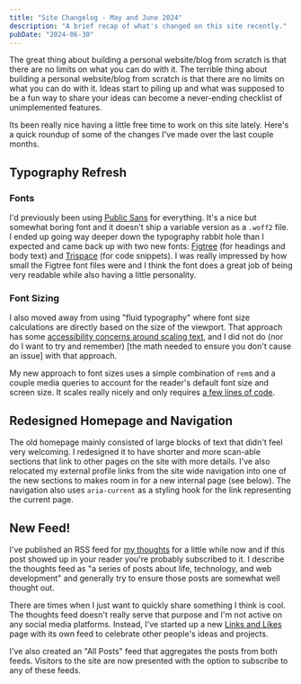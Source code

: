 ```yaml
---
title: "Site Changelog - May and June 2024"
description: "A brief recap of what's changed on this site recently."
pubDate: "2024-06-30"
---
```


The great thing about building a personal website/blog from scratch is that there are no limits on what you can do with it. The terrible thing about building a personal website/blog from scratch is that there are no limits on what you can do with it. Ideas start to piling up and what was supposed to be a fun way to share your ideas can become a never-ending checklist of unimplemented features.

Its been really nice having a little free time to work on this site lately. Here's a quick roundup of some of the changes I've made over the last couple months.

## Typography Refresh

### Fonts

I'd previously been using [Public Sans] for everything. It's a nice but somewhat boring font and it doesn't ship a variable version as a `.woff2` file. I ended up going way deeper down the typography rabbit hole than I expected and came back up with two new fonts: [Figtree] (for headings and body text) and [Trispace] (for code snippets). I was really impressed by how small the Figtree font files were and I think the font does a great job of being very readable while also having a little personality.

### Font Sizing

I also moved away from using "fluid typography" where font size calculations are directly based on the size of the viewport. That approach has some [accessibility concerns around scaling text], and I did not do (nor do I want to try and remember) [the math needed to ensure you don't cause an issue] with that approach.

My new approach to font sizes uses a simple combination of `rem`s and a couple media queries to account for the reader's default font size and screen size. It scales really nicely and only requires [a few lines of code].

## Redesigned Homepage and Navigation

The old homepage mainly consisted of large blocks of text that didn't feel very welcoming. I redesigned it to have shorter and more scan-able sections that link to other pages on the site with more details. I've also relocated my external profile links from the site wide navigation into one of the new sections to makes room in for a new internal page (see below). The navigation also uses `aria-current` as a styling hook for the link representing the current page.

## New Feed!

I've published an RSS feed for [my thoughts] for a little while now and if this post showed up in your reader you're probably subscribed to it. I describe the thoughts feed as "a series of posts about life, technology, and web development" and generally try to ensure those posts are somewhat well thought out.

There are times when I just want to quickly share something I think is cool. The thoughts feed doesn't really serve that purpose and I'm not active on any social media platforms. Instead, I've started up a new [Links and Likes] page with its own feed to celebrate other people's ideas and projects.

I've also created an "All Posts" feed that aggregates the posts from both feeds. Visitors to the site are now presented with the option to subscribe to any of these feeds.

[a few lines of code]: https://github.com/dev-nicolaos/personal-site/blob/main/src/styles/typography.css
[accessibility concerns around scaling text]: https://adrianroselli.com/2019/12/responsive-type-and-zoom.html
[my thoughts]: https://nicolaos.dev/thoughts/
[the math ]: https://www.smashingmagazine.com/2023/11/addressing-accessibility-concerns-fluid-type/
[Links and Likes]: https://nicolaos.dev/links-and-likes/
[Figtree]: https://www.erikdkennedy.com/projects/figtree.html
[Trispace]: https://etceteratype.co/trispace/
[Public Sans]: https://public-sans.digital.gov/

